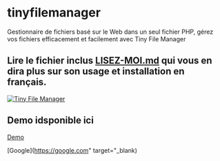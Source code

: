 # tinyfilemanager
Gestionnaire de fichiers basé sur le Web dans un seul fichier PHP, gérez vos fichiers efficacement et facilement avec Tiny File Manager

## Lire le fichier inclus [LISEZ-MOI.md](https://github.com/lechti64/tinyfilemanager/blob/master/LISEZ-MOI.md) qui vous en dira plus sur son usage et installation en français.
[![Tiny File Manager](screenshot.gif)](screenshot.gif)

## Demo idsponible ici
[Demo](https://tinyfilemanager.github.io/demo/)


[Google](https://google.com" target="_blank)
